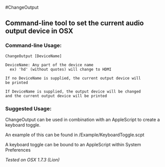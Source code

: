 #ChangeOutput
## Command-line tool to set the current audio output device in OSX
### Command-line Usage:
    ChangeOutput [DeviceName]
    
    DeviceName: Any part of the device name
      ex) 'hd' (without quotes) will change to HDMI

    If no DeviceName is supplied, the current output device will
    be printed

    If DeviceName is supplied, the output device will be changed
    and the current output device will be printed


### Suggested Usage:
ChangeOutput can be used in combination with an AppleScript to create a keyboard toggle.

An example of this can be found in /Example/KeyboardToggle.scpt

A keyboard toggle can be bound to an AppleScript within System Preferences


*Tested on OSX 1.7.3 (Lion)*
